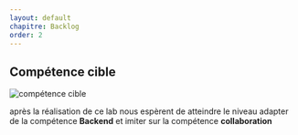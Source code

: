 ```yaml
---
layout: default
chapitre: Backlog
order: 2
---
```

## Compétence cible 

![compétence cible](./images/Compétences.png)

<!-- note -->
après  la réalisation de ce lab nous espèrent de atteindre le niveau adapter de la compétence **Backend** et imiter sur la compétence **collaboration**
<!-- new slide -->

